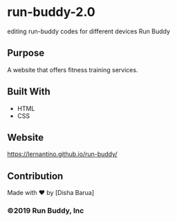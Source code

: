 # run-buddy-2.0
editing run-buddy codes for different devices
 Run Buddy

## Purpose
A website that offers fitness training services.

## Built With
* HTML
* CSS

## Website
https://lernantino.github.io/run-buddy/

## Contribution
Made with ❤️ by [Disha Barua]

### ©️2019 Run Buddy, Inc 
